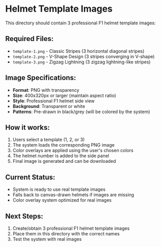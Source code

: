 # Helmet Template Images

This directory should contain 3 professional F1 helmet template images:

## Required Files:
- `template-1.png` - Classic Stripes (3 horizontal diagonal stripes)
- `template-2.png` - V-Shape Design (3 stripes converging in V-shape)
- `template-3.png` - Zigzag Lightning (3 zigzag lightning-like stripes)

## Image Specifications:
- **Format**: PNG with transparency
- **Size**: 400x320px or larger (maintain aspect ratio)
- **Style**: Professional F1 helmet side view
- **Background**: Transparent or white
- **Patterns**: Pre-drawn in black/grey (will be colored by the system)

## How it works:
1. Users select a template (1, 2, or 3)
2. The system loads the corresponding PNG image
3. Color overlays are applied using the user's chosen colors
4. The helmet number is added to the side panel
5. Final image is generated and can be downloaded

## Current Status:
- System is ready to use real template images
- Falls back to canvas-drawn helmets if images are missing
- Color overlay system optimized for real images

## Next Steps:
1. Create/obtain 3 professional F1 helmet template images
2. Place them in this directory with the correct names
3. Test the system with real images
